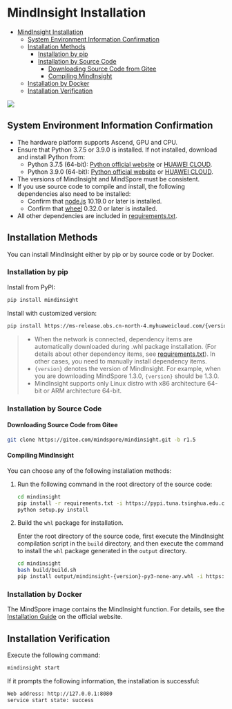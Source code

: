 # MindInsight Installation

<!-- TOC -->

- [MindInsight Installation](#mindinsight-installation)
    - [System Environment Information Confirmation](#system-environment-information-confirmation)
    - [Installation Methods](#installation-methods)
        - [Installation by pip](#installation-by-pip)
        - [Installation by Source Code](#installation-by-source-code)
            - [Downloading Source Code from Gitee](#downloading-source-code-from-gitee)
            - [Compiling MindInsight](#compiling-mindInsight)
    - [Installation by Docker](#installation-by-docker)  
    - [Installation Verification](#installation-verification)

<!-- /TOC -->

<a href="https://gitee.com/mindspore/docs/blob/r1.5/docs/mindinsight/docs/source_en/mindinsight_install.md" target="_blank"><img src="https://gitee.com/mindspore/docs/raw/r1.5/resource/_static/logo_source_en.png"></a>

## System Environment Information Confirmation

- The hardware platform supports Ascend, GPU and CPU.
- Ensure that Python 3.7.5 or 3.9.0 is installed. If not installed, download and install Python from:
    - Python 3.7.5 (64-bit): [Python official website](https://www.python.org/ftp/python/3.7.5/Python-3.7.5.tgz) or [HUAWEI CLOUD](https://mirrors.huaweicloud.com/python/3.7.5/Python-3.7.5.tgz).
    - Python 3.9.0 (64-bit): [Python official website](https://www.python.org/ftp/python/3.9.0/Python-3.9.0.tgz) or [HUAWEI CLOUD](https://mirrors.huaweicloud.com/python/3.9.0/Python-3.9.0.tgz).
- The versions of MindInsight and MindSpore must be consistent.
- If you use source code to compile and install, the following dependencies also need to be installed:
    - Confirm that [node.js](https://nodejs.org/en/download/) 10.19.0 or later is installed.
    - Confirm that [wheel](https://pypi.org/project/wheel/) 0.32.0 or later is installed.
- All other dependencies are included in [requirements.txt](https://gitee.com/mindspore/mindinsight/blob/r1.5/requirements.txt).

## Installation Methods

You can install MindInsight either by pip or by source code or by Docker.

### Installation by pip

Install from PyPI:

```bash
pip install mindinsight
```

Install with customized version:

```bash
pip install https://ms-release.obs.cn-north-4.myhuaweicloud.com/{version}/MindInsight/any/mindinsight-{version}-py3-none-any.whl --trusted-host ms-release.obs.cn-north-4.myhuaweicloud.com -i https://pypi.tuna.tsinghua.edu.cn/simple
```

> - When the network is connected, dependency items are automatically downloaded during .whl package installation. (For details about other dependency items, see [requirements.txt](https://gitee.com/mindspore/mindinsight/blob/r1.5/requirements.txt)). In other cases, you need to manually install dependency items.
> - `{version}` denotes the version of MindInsight. For example, when you are downloading MindSpore 1.3.0, `{version}` should be 1.3.0.
> - MindInsight supports only Linux distro with x86 architecture 64-bit or ARM architecture 64-bit.

### Installation by Source Code

#### Downloading Source Code from Gitee

```bash
git clone https://gitee.com/mindspore/mindinsight.git -b r1.5
```

#### Compiling MindInsight

You can choose any of the following installation methods:

1. Run the following command in the root directory of the source code:

    ```bash
    cd mindinsight
    pip install -r requirements.txt -i https://pypi.tuna.tsinghua.edu.cn/simple
    python setup.py install
    ```

2. Build the `whl` package for installation.

    Enter the root directory of the source code, first execute the MindInsight compilation script in the `build` directory, and then execute the command to install the `whl` package generated in the `output` directory.

    ```bash
    cd mindinsight
    bash build/build.sh
    pip install output/mindinsight-{version}-py3-none-any.whl -i https://pypi.tuna.tsinghua.edu.cn/simple
    ```

### Installation by Docker

The MindSpore image contains the MindInsight function. For details, see the [Installation Guide](https://www.mindspore.cn/install/en) on the official website.

## Installation Verification

Execute the following command:

```bash
mindinsight start
```

If it prompts the following information, the installation is successful:

```bash
Web address: http://127.0.0.1:8080
service start state: success
```